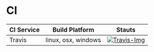 # CI

| CI Service | Build Platform      | Stauts                      |
| ---------- | ------------------- | --------------------------- |
| Travis     | linux, osx, windows | [![Travis-Img]][Travis-Url] |





[Travis-Img]:https://travis-ci.org/linianhui/jvm.svg?branch=master
[Travis-Url]:https://travis-ci.org/linianhui/jvm
